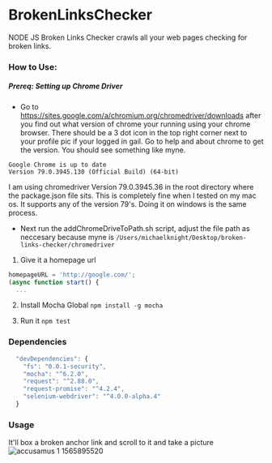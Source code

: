 # BrokenLinksChecker
NODE JS Broken Links Checker crawls all your web pages checking for broken links.

### How to Use:
##### Prereq: Setting up Chrome Driver
- Go to https://sites.google.com/a/chromium.org/chromedriver/downloads after you find out what version of chrome your running using your chrome browser.  There should be a 3 dot icon in the top right corner next to your profile pic if your logged in gail.  Go to help and about chrome to get the version.  You should see something like myne.
```
Google Chrome is up to date
Version 79.0.3945.130 (Official Build) (64-bit)
```
I am using chromedriver Version 79.0.3945.36 in the root directory where the package.json file sits.   This is completely fine when I tested on my mac os.  It supports any of the version 79's.  Doing it on windows is the same process.

- Next run the addChromeDriveToPath.sh script, adjust the file path as neccesary because myne is  `/Users/michaelknight/Desktop/broken-links-checker/chromedriver`

1. Give it a homepage url
```js
homepageURL = 'http://google.com/';
(async function start() {
  ...
```

2. Install Mocha Global
`npm install -g mocha`

3. Run it
`npm test`

### Dependencies
```js
  "devDependencies": {
    "fs": "0.0.1-security",
    "mocha": "^6.2.0",
    "request": "^2.88.0",
    "request-promise": "^4.2.4",
    "selenium-webdriver": "^4.0.0-alpha.4"
  }
```

### Usage
It'll box a broken anchor link and scroll to it and take a picture
![accusamus 1 1565895520](https://user-images.githubusercontent.com/24758613/63119394-e617fa80-bf54-11e9-9f01-498212825ecc.png)
